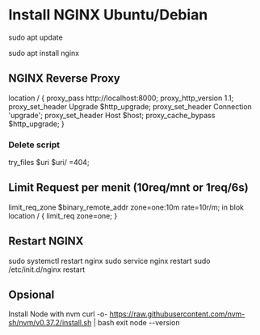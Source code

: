 # Install NGINX Ubuntu/Debian
sudo apt update

sudo apt install nginx

## NGINX Reverse Proxy
location / {
    proxy_pass http://localhost:8000;
    proxy_http_version 1.1;
    proxy_set_header Upgrade $http_upgrade;
    proxy_set_header Connection 'upgrade';
    proxy_set_header Host $host;
    proxy_cache_bypass $http_upgrade;
    }
### Delete script 
try_files $uri $uri/ =404;

## Limit Request per menit (10req/mnt or 1req/6s)
limit_req_zone $binary_remote_addr zone=one:10m rate=10r/m;
in blok location / {
    limit_req zone=one;
}

## Restart NGINX
sudo systemctl restart nginx
sudo service nginx restart
sudo /etc/init.d/nginx restart

## Opsional
Install Node with nvm
curl -o- https://raw.githubusercontent.com/nvm-sh/nvm/v0.37.2/install.sh | bash
exit
node --version
